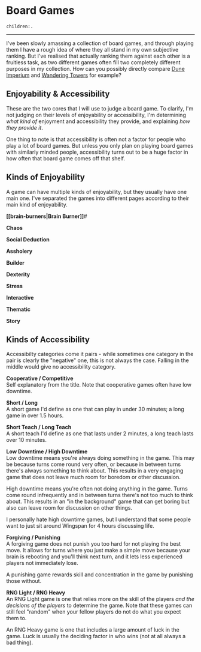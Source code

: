# Board Games
```query
children:.
```
---

I've been slowly amassing a collection of board games, and through playing them I have a rough idea of where they all stand in my own subjective ranking. But I've realised that actually ranking them against each other is a fruitless task, as two different games often fill two completely different purposes in my collection. How can you possibly directly compare [Dune Imperium](https://boardgamegeek.com/boardgame/316554/dune-imperium) and [Wandering Towers](https://boardgamegeek.com/boardgame/355483/wandering-towers) for example?

## Enjoyability & Accessibility
These are the two cores that I will use to judge a board game. To clarify, I'm not judging on their levels of enjoyability or accessibility, I'm determining *what kind of* enjoyment and accessibility they provide, and explaining *how they provide it*.

One thing to note is that accessibility is often not a factor for people who play a lot of board games. But unless you only plan on playing board games with similarly minded people, accessibility turns out to be a huge factor in how often that board game comes off that shelf.

## Kinds of Enjoyability
A game can have multiple kinds of enjoyability, but they usually have one main one. I've separated the games into different pages according to their main kind of enjoyability.

**[[brain-burners|Brain Burner]]**#<br>

**Chaos**<br>

**Social Deduction**<br>

**Assholery**<br>

**Builder**<br>

**Dexterity**<br>

**Stress**<br>

**Interactive**<br>

**Thematic**<br>

**Story**<br>

## Kinds of Accessibility
Accessibilty categories come it pairs - while sometimes one category in the pair is clearly the "negative" one, this is not always the case. Falling in the middle would give no accessibility category.

**Cooperative / Competitive**<br>
Self explanatory from the title. Note that cooperative games often have low downtime.

**Short / Long**<br>
A short game I'd define as one that can play in under 30 minutes; a long game in over 1.5 hours.

**Short Teach / Long Teach**<br>
A short teach I'd define as one that lasts under 2 minutes, a long teach lasts over 10 minutes.

**Low Downtime / High Downtime**<br>
Low downtime means you're always doing something in the game. This may be because turns come round very often, or because in between turns there's always something to think about. This results in a very engaging game that does not leave much room for boredom or other discussion.

High downtime means you're often not doing anything in the game. Turns come round infrequently and in between turns there's not too much to think about. This results in an "in the background" game that can get boring but also can leave room for discussion on other things.

I personally hate high downtime games, but I understand that some people want to just sit around Wingspan for 4 hours discussing life.

**Forgiving / Punishing**<br>
A forgiving game does not punish you too hard for not playing the best move. It allows for turns where you just make a simple move because your brain is rebooting and you'll think next turn, and it lets less experienced players not immediately lose.

A punishing game rewards skill and concentration in the game by punishing those without.

**RNG Light / RNG Heavy**<br>
An RNG Light game is one that relies more on the skill of the players *and the decisions of the players* to determine the game. Note that these games can still feel "random" when your fellow players do not do what you expect them to.

An RNG Heavy game is one that includes a large amount of luck in the game. Luck is usually the deciding factor in who wins (not at all always a bad thing).
